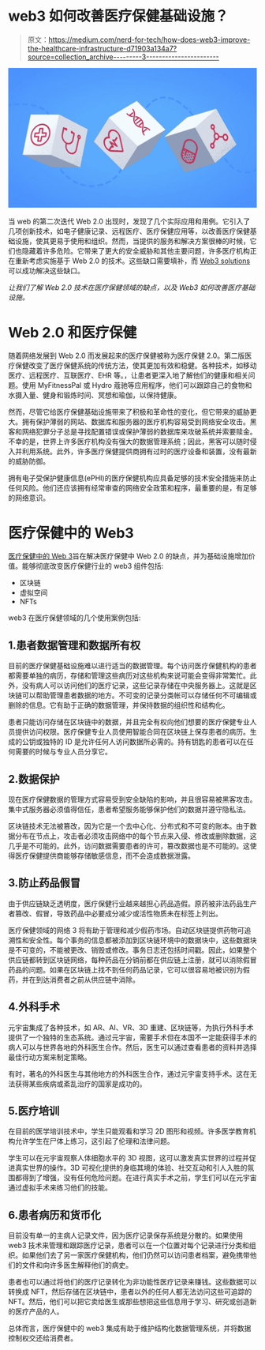 # web3 如何改善医疗保健基础设施？

> 原文：<https://medium.com/nerd-for-tech/how-does-web3-improve-the-healthcare-infrastructure-d71903a134a7?source=collection_archive---------3----------------------->

![](img/41374f8053f9ffd6c065c3b6ae307a72.png)

当 web 的第二次迭代 Web 2.0 出现时，发现了几个实际应用和用例。它引入了几项创新技术，如电子健康记录、远程医疗、医疗保健应用等，以改善医疗保健基础设施，使其更易于使用和组织。然而，当提供的服务和解决方案很棒的时候，它们也隐藏着许多危险。它带来了更大的安全威胁和其他主要问题，许多医疗机构正在重新考虑实施基于 Web 2.0 的技术。这些缺口需要填补，而 [Web3 solutions](https://www.leewayhertz.com/web3-development-company/) 可以成功解决这些缺口。

*让我们了解 Web 2.0 技术在医疗保健领域的缺点，以及 Web3 如何改善医疗基础设施。*

# Web 2.0 和医疗保健

随着网络发展到 Web 2.0 而发展起来的医疗保健被称为医疗保健 2.0。第二版医疗保健改变了医疗保健系统的传统方法，使其更加有效和稳健。各种技术，如移动医疗、远程医疗、互联医疗、EHR 等。，让患者更深入地了解他们的健康和相关问题。使用 MyFitnessPal 或 Hydro 蔻驰等应用程序，他们可以跟踪自己的食物和水摄入量、健身和锻炼时间、冥想和瑜伽，以保持健康。

然而，尽管它给医疗保健基础设施带来了积极和革命性的变化，但它带来的威胁更大。拥有保护薄弱的网站、数据库和服务器的医疗机构容易受到网络安全攻击。黑客和网络犯罪分子总是寻找配置错误或保护薄弱的数据库来攻破系统并索要赎金。不幸的是，世界上许多医疗机构没有强大的数据管理系统；因此，黑客可以随时侵入并利用系统。此外，许多医疗保健提供商拥有过时的医疗设备和装置，没有最新的威胁防御。

拥有电子受保护健康信息(ePHI)的医疗保健机构应具备足够的技术安全措施来防止任何风险。他们还应该拥有经常审查的网络安全政策和程序，最重要的是，有足够的网络意识。

# 医疗保健中的 Web3

[医疗保健中的 Web 3](https://www.leewayhertz.com/web3-in-healthcare/)旨在解决医疗保健中 Web 2.0 的缺点，并为基础设施增加价值。能够彻底改变医疗保健行业的 web3 组件包括:

*   区块链
*   虚拟空间
*   NFTs

web3 在医疗保健领域的几个使用案例包括:

## 1.患者数据管理和数据所有权

目前的医疗保健基础设施难以进行适当的数据管理。每个访问医疗保健机构的患者都需要单独的病历，存储和管理这些病历对这些机构来说可能会变得非常繁忙。此外，没有病人可以访问他们的医疗记录，这些记录存储在中央服务器上。这就是区块链可以帮助管理患者数据的地方。不可变的记录分类帐可以存储任何不可编辑或删除的信息。它有助于正确的数据管理，并保持数据的组织性和结构化。

患者只能访问存储在区块链中的数据，并且完全有权向他们想要的医疗保健专业人员提供访问权限。医疗保健专业人员使用智能合同在区块链上保存患者的病历。生成的公钥或独特的 ID 是允许任何人访问数据所必需的。持有钥匙的患者可以在任何需要的时候与专业人员分享它。

## 2.数据保护

现在医疗保健数据的管理方式容易受到安全缺陷的影响，并且很容易被黑客攻击。集中式服务器必须值得信任，患者希望服务能够保护他们的数据并遵守隐私法。

区块链技术无法被篡改，因为它是一个去中心化、分布式和不可变的账本。由于数据分布在节点上，攻击者必须攻击网络中的每个节点来入侵、修改或删除数据，这几乎是不可能的。此外，访问数据需要患者的许可，篡改数据也是不可能的。这使得医疗保健提供商能够存储敏感信息，而不会造成数据泄露。

## 3.防止药品假冒

由于供应链缺乏透明度，医疗保健行业越来越担心药品造假。原药被非法药品生产者篡改、假冒，导致药品中必要成分减少或活性物质未在标签上列出。

医疗保健领域的网络 3 将有助于管理和减少假药市场。自动区块链提供药物可追溯性和安全性。每个事务的信息都被添加到区块链环境中的数据块中，这些数据块是不可变的，不能被更改、销毁或修改。事务日志还包括时间戳。因此，如果整个供应链都转到区块链网络，每种药品在分销前都在供应链上注册，就可以消除假冒药品的问题。如果在区块链上找不到任何药品记录，它可以很容易地被识别为假药，并在到达消费者之前从供应链中消除。

## 4.外科手术

元宇宙集成了各种技术，如 AR、AI、VR、3D 重建、区块链等，为执行外科手术提供了一个独特的生态系统。通过元宇宙，需要手术但在本国不一定能获得手术的病人可以与世界各地的外科医生合作。然后，医生可以通过查看患者的资料并选择最佳行动方案来制定策略。

有时，著名的外科医生与其他地方的外科医生合作，通过元宇宙支持手术。这在无法获得某些疾病或紊乱治疗的国家是成功的。

## 5.医疗培训

在目前的医学培训技术中，学生只能观看和学习 2D 图形和视频。许多医学教育机构允许学生在尸体上练习，这引起了伦理和法律问题。

学生可以在元宇宙观察人体细胞水平的 3D 视图，这可以激发真实世界的过程并促进真实世界的操作。3D 可视化提供的身临其境的体验、社交互动和引人入胜的氛围都得到了增强，没有任何危险问题。在进行真实手术之前，学生们可以在元宇宙通过虚拟手术来练习他们的技能。

## 6.患者病历和货币化

目前没有单一的主病人记录文件，因为医疗记录保存系统是分散的。如果使用 web3 技术来管理和跟踪医疗记录，患者可以在一个位置对每个记录进行分类和组织。如果他们去了另一家医疗保健机构，他们仍然可以访问患者档案，避免携带他们的文件和向许多医生解释他们的病史。

患者也可以通过将他们的医疗记录转化为非功能性医疗记录来赚钱。这些数据可以转换成 NFT，然后存储在区块链中，患者以外的任何人都无法访问这些可追踪的 NFT。然后，他们可以把它卖给医生或那些想把这些信息用于学习、研究或创造新的医疗产品的人。

总体而言，医疗保健中的 web3 集成有助于维护结构化数据管理系统，并将数据控制权交还给消费者。